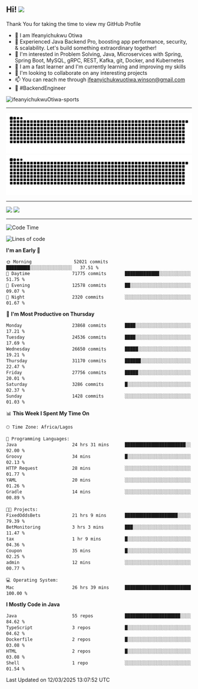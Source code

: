 <!-- BLOG-POST-LIST:START --><!-- BLOG-POST-LIST:END -->

## Hi! <img src="https://media.giphy.com/media/hvRJCLFzcasrR4ia7z/giphy.gif" width="4%"> 

Thank You for taking the time to view my GitHub Profile

- 👋 I am Ifeanyichukwu Otiwa
- 🚀 Experienced Java Backend Pro, boosting app performance, security, & scalability. Let's build something extraordinary together!
- 👀 I'm interested in Problem Solving, Java, Microservices with Spring, Spring Boot, MySQL, gRPC, REST, Kafka, git, Docker, and Kubernetes
- 🌱 I am a fast learner and I'm currently learning and improving my skills
- 💞️ I'm looking to collaborate on any interesting projects
- 📫 You can reach me through ifeanyichukwuotiwa.winson@gmail.com
- 🚀 #BackendEngineer

<p align="left" marginTop="10px"> <img src="https://komarev.com/ghpvc/?username=ifeanyichukwuOtiwa-sports&label=Profile%20views&color=0e75b6&style=for-the-badge" alt="ifeanyichukwuOtiwa-sports" /> </p>

***

<!--🐍📈SNAKEGRAPH / 🌐WEBSITE: https://github.com/Platane/snk -->
![github contribution grid snake animation](https://raw.githubusercontent.com/ifeanyichukwuOtiwa-sports/ifeanyichukwuOtiwa-sports/output/github-contribution-grid-snake-dark.svg#gh-dark-mode-only)![github contribution grid snake animation](https://raw.githubusercontent.com/ifeanyichukwuOtiwa-sports/ifeanyichukwuOtiwa-sports/output/github-contribution-grid-snake.svg#gh-light-mode-only)

***

<p float="left">
  <img float="left" src="https://github-readme-stats.vercel.app/api?username=ifeanyichukwuOtiwa-sports&count_private=true&include_all_commits=true&theme=react&show_icons=true" />
  <img float="right" src="https://github-readme-stats.vercel.app/api/top-langs/?username=ifeanyichukwuOtiwa-sports&layout=compact&show_icons=true&theme=react" /> 
</p>

***



<!--START_SECTION:waka-->
![Code Time](http://img.shields.io/badge/Code%20Time-3%2C539%20hrs%2012%20mins-blue)

![Lines of code](https://img.shields.io/badge/From%20Hello%20World%20I%27ve%20Written-40.6%20million%20lines%20of%20code-blue)

**I'm an Early 🐤** 

```text
🌞 Morning                52021 commits       █████████░░░░░░░░░░░░░░░░   37.51 % 
🌆 Daytime                71775 commits       █████████████░░░░░░░░░░░░   51.75 % 
🌃 Evening                12578 commits       ██░░░░░░░░░░░░░░░░░░░░░░░   09.07 % 
🌙 Night                  2320 commits        ░░░░░░░░░░░░░░░░░░░░░░░░░   01.67 % 
```
📅 **I'm Most Productive on Thursday** 

```text
Monday                   23868 commits       ████░░░░░░░░░░░░░░░░░░░░░   17.21 % 
Tuesday                  24536 commits       ████░░░░░░░░░░░░░░░░░░░░░   17.69 % 
Wednesday                26650 commits       █████░░░░░░░░░░░░░░░░░░░░   19.21 % 
Thursday                 31170 commits       ██████░░░░░░░░░░░░░░░░░░░   22.47 % 
Friday                   27756 commits       █████░░░░░░░░░░░░░░░░░░░░   20.01 % 
Saturday                 3286 commits        █░░░░░░░░░░░░░░░░░░░░░░░░   02.37 % 
Sunday                   1428 commits        ░░░░░░░░░░░░░░░░░░░░░░░░░   01.03 % 
```


📊 **This Week I Spent My Time On** 

```text
🕑︎ Time Zone: Africa/Lagos

💬 Programming Languages: 
Java                     24 hrs 31 mins      ███████████████████████░░   92.00 % 
Groovy                   34 mins             █░░░░░░░░░░░░░░░░░░░░░░░░   02.13 % 
HTTP Request             28 mins             ░░░░░░░░░░░░░░░░░░░░░░░░░   01.77 % 
YAML                     20 mins             ░░░░░░░░░░░░░░░░░░░░░░░░░   01.26 % 
Gradle                   14 mins             ░░░░░░░░░░░░░░░░░░░░░░░░░   00.89 % 

🐱‍💻 Projects: 
FixedOddsBets            21 hrs 9 mins       ████████████████████░░░░░   79.39 % 
BetMonitoring            3 hrs 3 mins        ███░░░░░░░░░░░░░░░░░░░░░░   11.47 % 
tax                      1 hr 9 mins         █░░░░░░░░░░░░░░░░░░░░░░░░   04.36 % 
Coupon                   35 mins             █░░░░░░░░░░░░░░░░░░░░░░░░   02.25 % 
admin                    12 mins             ░░░░░░░░░░░░░░░░░░░░░░░░░   00.77 % 

💻 Operating System: 
Mac                      26 hrs 39 mins      █████████████████████████   100.00 % 
```

**I Mostly Code in Java** 

```text
Java                     55 repos            █████████████████████░░░░   84.62 % 
TypeScript               3 repos             █░░░░░░░░░░░░░░░░░░░░░░░░   04.62 % 
Dockerfile               2 repos             █░░░░░░░░░░░░░░░░░░░░░░░░   03.08 % 
HTML                     2 repos             █░░░░░░░░░░░░░░░░░░░░░░░░   03.08 % 
Shell                    1 repo              ░░░░░░░░░░░░░░░░░░░░░░░░░   01.54 % 
```




 Last Updated on 12/03/2025 13:07:52 UTC
<!--END_SECTION:waka-->

<!--
<p align="center">
![trophy](https://github-profile-trophy.vercel.app/?username=ifeanyichukwuOtiwa-sports&theme=onedark) (https://github.com/ryo-ma/github-profile-trophy)
</p>
-->

<!---
ifeanyi-otiwa/ifeanyi-otiwa is a ✨ special ✨ repository because its `README.md` (this file) appears on your GitHub profile.
You can click the Preview link to take a look at your changes.
--->
